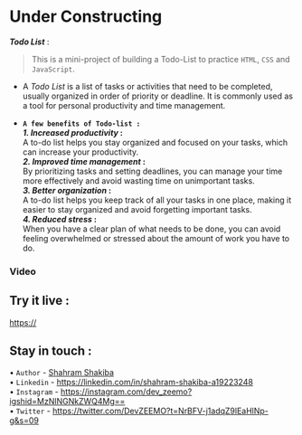 # Under Constructing
**_Todo List_** :<br/>
  > This is a mini-project of building a Todo-List to practice `HTML`, `CSS` and `JavaScript`.  <br/>

- A _Todo List_ is a list of tasks or activities that need to be completed, usually organized in order of priority or deadline. It is commonly used as a tool for personal productivity and time management. <br/>

- **`A few benefits of Todo-list :`**<br/>
**_1. Increased productivity_ :**<br/>
A to-do list helps you stay organized and focused on your tasks, which can increase your productivity.<br/>
**_2. Improved time management_ :**<br/>
By prioritizing tasks and setting deadlines, you can manage your time more effectively and avoid wasting time on unimportant tasks.<br/>
**_3. Better organization_ :**<br/>
A to-do list helps you keep track of all your tasks in one place, making it easier to stay organized and avoid forgetting important tasks.<br/>
**_4. Reduced stress_ :**<br/>
When you have a clear plan of what needs to be done, you can avoid feeling overwhelmed or stressed about the amount of work you have to do.

### Video


## Try it live :
 [https://](https://shahramshakiba.github.io/todoList/)

 ## Stay in touch :
 • ` Author ` - <a href="https://t.me/DevZEEMO">Shahram Shakiba</a> <br/>
 • ` Linkedin ` - https://linkedin.com/in/shahram-shakiba-a19223248 <br/>
 • ` Instagram ` - https://instagram.com/dev_zeemo?igshid=MzNlNGNkZWQ4Mg== <br/>
  • `Twitter` - https://twitter.com/DevZEEMO?t=NrBFV-j1adqZ9lEaHlNp-g&s=09

